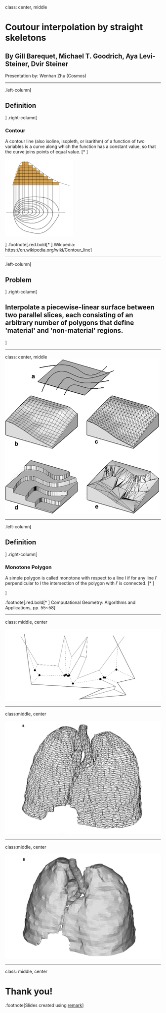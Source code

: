 
class: center, middle

# Coutour interpolation by straight skeletons

## By Gill Barequet, Michael T. Goodrich, Aya Levi-Steiner, Dvir Steiner

Presentation by: Wenhan Zhu (Cosmos)

---
.left-column[
  ## Definition
]
.right-column[

### Contour
A contour line (also isoline, isopleth, or isarithm) of a function of two variables is a curve along which the function has a constant value, so that the curve joins points of equal value. [* ]

  <img src="./contour.png">

]
.footnote[.red.bold[* ] Wikipedia: https://en.wikipedia.org/wiki/Contour_line]

---
.left-column[
  ## Problem
]
.right-column[

## Interpolate a piecewise-linear surface between two parallel slices, each consisting of an arbitrary number of polygons that define 'material' and 'non-material' regions.


]

---
class: center, middle
<img src="./interpolate.jpeg" width=500>


---
.left-column[
  ## Definition
]
.right-column[

### Monotone Polygon

A simple polygon is called monotone with respect to a line $l$ if for any line $l′$ perpendicular to $l$ the intersection of the polygon with $l′$ is connected. [* ]

]

.footnote[.red.bold[* ] Computational Geometry: Algorithms and Applications, pp. 55~58]


---
class: middle, center

<img src="./example.png">

---
class:middle, center

<img src="./skeleton-wire.PNG">

---
class:middle, center

<img src="./skeleton-shaded.PNG">

---

class: middle, center
# Thank you!

.footnote[Slides created using [remark](https://github.com/gnab/remark)]
